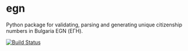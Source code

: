 # egn
Python package for validating, parsing and generating unique citizenship numbers in Bulgaria EGN (ЕГН).

[![Build Status](https://travis-ci.org/miglen/egn.svg?branch=master)](https://travis-ci.org/miglen/egn)

